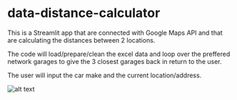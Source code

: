 # data-distance-calculator
This is a Streamlit app that are connected with Google Maps API and that are calculating the distances between 2 locations.

The code will load/prepare/clean the excel data and loop over the preffered network garages to give the 3 closest garages back in return to the user.

The user will input the car make and the current location/address.

![alt text](/home/strrand/code/strrand/data-distance-calculator/data/StremlitApp.png)
